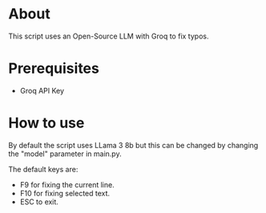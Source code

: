 # About 
This script uses an Open-Source LLM with Groq to fix typos.

# Prerequisites
- Groq API Key

# How to use
By default the script uses LLama 3 8b but this can be changed by changing the "model" parameter in main.py. 

The default keys are:
- F9 for fixing the current line.
- F10 for fixing selected text.
- ESC to exit.

